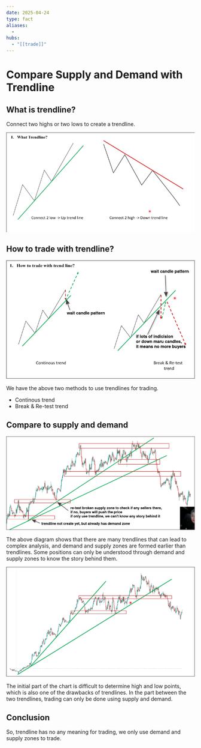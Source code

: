 ```yaml
---
date: 2025-04-24
type: fact
aliases:
  -
hubs:
  - "[[trade]]"
---
```


# Compare Supply and Demand with Trendline

## What is trendline?

Connect two highs or two lows to create a trendline.

![what-is-trendline.png](../assets/imgs/what-is-trendline.png)


## How to trade with trendline?

![trade-with-trendline.png](../assets/imgs/trade-with-trendline.png)

We have the above two methods to use trendlines for trading.
- Continous trend
- Break & Re-test trend


## Compare to supply and demand

![exp1-trendline-compare-zone.png](../assets/imgs/exp1-trendline-compare-zone.png)

The above diagram shows that there are many trendlines that can lead to complex analysis, and demand and supply zones are formed earlier than trendlines. Some positions can only be understood through demand and supply zones to know the story behind them.

![exp2-trendline-vs-zone.png](../assets/imgs/exp2-trendline-vs-zone.png)

The initial part of the chart is difficult to determine high and low points, which is also one of the drawbacks of trendlines. In the part between the two trendlines, trading can only be done using supply and demand.


## Conclusion

So, trendline has no any meaning for trading, we only use demand and supply zones to trade.
